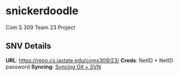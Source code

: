 snickerdoodle
=============

Com S 309 Team 23 Project

## SNV Details

**URL**: https://repo.cs.iastate.edu/coms309/23/
**Creds**: NetID + NetID password
**Syncing**: [Syncing Git + SVN](http://stackoverflow.com/a/772881)
